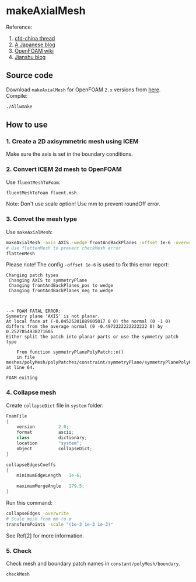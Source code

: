 makeAxialMesh
=============
Reference:
1. [cfd-china thread](https://www.cfd-china.com/topic/787/%E9%97%B2%E6%9D%A5%E6%97%A0%E4%BA%8B-%E5%81%9A%E4%B8%80%E4%B8%AAaxial-mesh%E7%9A%84%E6%95%99%E7%A8%8B%E5%90%A7)
2. [A Japanese blog](http://penguinitis.g1.xrea.com/study/OpenFOAM/axisymmetric/axisymmetric.html)
3. [OpenFOAM wiki](http://penguinitis.g1.xrea.com/study/OpenFOAM/axisymmetric/axisymmetric.html)
4. [Jianshu blog](https://www.jianshu.com/p/0306c8830570)

## Source code
Download `makeAxialMesh` for OpenFOAM `2.x` versions from [here](https://openfoamwiki.net/images/5/5e/MakeAxialMesh_2.x.tar.gz).  
Compile:
```sh
./Allwmake
```

## How to use
### 1. Create a 2D axisymmetric mesh using ICEM
Make sure the axis is set in the boundary conditions.
### 2. Convert ICEM 2d mesh to OpenFOAM
Use `fluentMeshToFoam`:
```sh
fluentMeshToFoam fluent.msh
```
Note: Don't use scale option! Use mm to prevent roundOff error.  
### 3. Convet the mesh type
Use `makeAxialMesh`:
```sh
makeAxialMesh -axis AXIS -wedge frontAndBackPlanes -offset 1e-6 -overwrite
# Use flattenMesh to prevent checkMesh error
flattenMesh
```
Please note! The config `-offset 1e-6` is used to fix this error report:
```
Changing patch types 
 Changing AXIS to symmetryPlane
 Changing frontAndBackPlanes_pos to wedge
 Changing frontAndBackPlanes_neg to wedge



--> FOAM FATAL ERROR: 
Symmetry plane 'AXIS' is not planar.
At local face at (-0.04525201889605017 0 0) the normal (0 -1 0) differs from the average normal (0 -0.4972222222222222 0) by 0.2527854938271605
Either split the patch into planar parts or use the symmetry patch type

    From function symmetryPlanePolyPatch::n()
    in file meshes/polyMesh/polyPatches/constraint/symmetryPlane/symmetryPlanePolyPatch.C at line 64.

FOAM exiting
```
### 4. Collapse mesh
Create `collapseDict` file in `system` folder:
```c++
FoamFile
{
    version         2.0;
    format          ascii;
    class           dictionary;
    location        "system";
    object          collapseDict;
}

collapseEdgesCoeffs
{
    minimumEdgeLength   1e-6;

    maximumMergeAngle   179.5;
}
```
Run this command:
```sh
collapseEdges -overwrite
# Scale mesh from mm to m
transformPoints -scale "(1e-3 1e-3 1e-3)"
```
See Ref[2] for more information.

### 5. Check
Check mesh and boundary patch names in `constant/polyMesh/boundary`.  
```sh
checkMesh 
```

